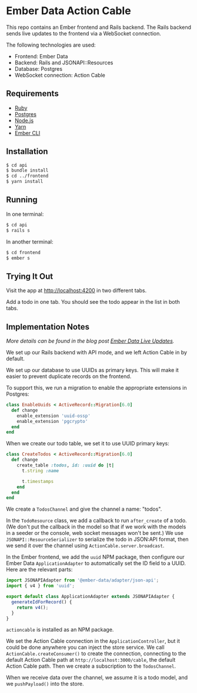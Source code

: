 # Ember Data Action Cable

This repo contains an Ember frontend and Rails backend. The Rails backend sends live updates to the frontend via a WebSocket connection.

The following technologies are used:
* Frontend: Ember Data
* Backend: Rails and JSONAPI::Resources
* Database: Postgres
* WebSocket connection: Action Cable

## Requirements

* [Ruby](https://www.ruby-lang.org/en/)
* [Postgres](https://postgresapp.com/)
* [Node.js](https://nodejs.org/)
* [Yarn](https://yarnpkg.com/)
* [Ember CLI](https://guides.emberjs.com/release/getting-started/quick-start/#toc_install-ember)

## Installation

```bash
$ cd api
$ bundle install
$ cd ../frontend
$ yarn install
```

## Running

In one terminal:

```bash
$ cd api
$ rails s
```

In another terminal:

```bash
$ cd frontend
$ ember s
```

## Trying It Out

Visit the app at <http://localhost:4200> in two different tabs.

Add a todo in one tab. You should see the todo appear in the list in both tabs.

## Implementation Notes
*More details can be found in the blog post [Ember Data Live Updates](https://codingitwrong.com/2020/10/02/ember-data-live-updates-with-rails.html).*

We set up our Rails backend with API mode, and we left Action Cable in by default.

We set up our database to use UUIDs as primary keys. This will make it easier to prevent duplicate records on the frontend.

To support this, we run a migration to enable the appropriate extensions in Postgres:

```ruby
class EnableUuids < ActiveRecord::Migration[6.0]
  def change
    enable_extension 'uuid-ossp'
    enable_extension 'pgcrypto'
  end
end
```

When we create our todo table, we set it to use UUID primary keys:

```ruby
class CreateTodos < ActiveRecord::Migration[6.0]
  def change
    create_table :todos, id: :uuid do |t|
      t.string :name

      t.timestamps
    end
  end
end
```

We create a `TodosChannel` and give the channel a name: "todos".

In the `TodoResource` class, we add a callback to run `after_create` of a todo. (We don't put the callback in the model so that if we work with the models in a seeder or the console, web socket messages won't be sent.) We use `JSONAPI::ResourceSerializer` to serialize the todo in JSON:API format, then we send it over the channel using `ActionCable.server.broadcast`.

In the Ember frontend, we add the `uuid` NPM package, then configure our Ember Data `ApplicationAdapter` to automatically set the ID field to a UUID. Here are the relevant parts:

```js
import JSONAPIAdapter from '@ember-data/adapter/json-api';
import { v4 } from 'uuid';

export default class ApplicationAdapter extends JSONAPIAdapter {
  generateIdForRecord() {
    return v4();
  }
}
```

`actioncable` is installed as an NPM package.

We set the Action Cable connection in the `ApplicationController`, but it could be done anywhere you can inject the store service. We call `ActionCable.createConsumer()` to create the connection, connecting to the default Action Cable path at `http://localhost:3000/cable`, the default Action Cable path. Then we create a subscription to the `TodosChannel`.

When we receive data over the channel, we assume it is a todo model, and we `pushPayload()` into the store.
